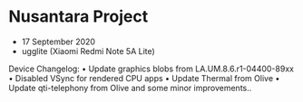 # Nusantara Project
 
- 17 September 2020
- ugglite (Xiaomi Redmi Note 5A Lite)

Device Changelog:
• Update graphics blobs from LA.UM.8.6.r1-04400-89xx
• Disabled VSync for rendered CPU apps
• Update Thermal from Olive
• Update qti-telephony from Olive
and some minor improvements.. 

